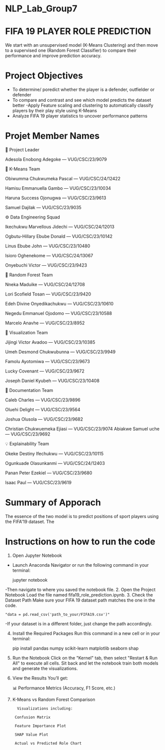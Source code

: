 # NLP_Lab_Group7 

# FIFA 19 PLAYER ROLE PREDICTION
We start with an unsupervised model (K-Means Clustering) and then move to a supervised one (Random Forest Classifier) to compare their performance and improve prediction accuracy.


# Project Objectives
- To determine/ poredict whether the player is a defender, outfielder or defender
- To compare and contrast and see which model predicts the dataset better
-Apply Feature scaling and clustering to automatically classify players by their play style using K-Means
- Analyze FIFA 19 player statistics to uncover performance patterns


# Projet Member Names
💫 Project Leader

Adesola Enobong Adegoke — VUG/CSC/23/9079

🧠 K-Means Team

Obiwumma Chukwumeka Pascal — VUG/CSC/24/12422

Hamisu Emmanuella Gambo — VUG/CSC/23/10034

Haruna Success Ojonugwa — VUG/CSC/23/9613

Samuel Dajilak — VUG/CSC/23/9035

⚙️ Data Engineering Squad

Ikechukwu Marvellous Jidechi — VUG/CSC/24/12013

Ogbutu-Hillary Ebube Donald — VUG/CSC/23/10142

Linus Ebube John — VUG/CSC/23/10480

Isioro Oghenekome — VUG/CSC/24/13067

Onyebuchi Victor — VUG/CSC/23/9423

🌲 Random Forest Team

Nneka Maduike — VUG/CSC/24/12708

Lori Scofield Tosan — VUG/CSC/23/9420

Edeh Divine Onyedikachukwu — VUG/CSC/23/10610

Negedu Emmanuel Ojodomo — VUG/CSC/23/10588

Marcelo Anavhe — VUG/CSC/23/8952

🎨 Visualization Team

Jijingi Victor Avadoo — VUG/CSC/23/10385

Umeh Desmond Chukwubunna — VUG/CSC/23/9949

Famolu Ayotomiwa — VUG/CSC/23/9673

Lucky Covenant — VUG/CSC/23/9672

Joseph Daniel Kyubeh — VUG/CSC/23/10408

🧾 Documentation Team

Caleb Charles — VUG/CSC/23/9896

Oluehi Delight — VUG/CSC/23/9564

Joshua Olusola — VUG/CSC/23/9682

Christian Chukwuemeka Ejiasi — VUG/CSC/23/9074
Abiakwe Samuel uche  — VUG/CSC/23/9692

💡 Explainability Team

Okeke Destiny Ifechukwu — VUG/CSC/23/10115

Ogunkuade Olasunkanmi — VUG/CSC/24/12403

Panan Peter Ezekiel — VUG/CSC/23/9680

Isaac Paul — VUG/CSC/23/9619



# Summary of Apporach
The essence of the two model is to predict positions of sport players using the FIFA'19 dataset. The 



# Instructions on how to run the code
1. Open Jupyter Notebook
 - Launch Anaconda Navigator or run the following command in your terminal:

    jupyter notebook

 -Then navigate to where you saved the notebook file.
    2. Open the Project Notebook 
 Load the file named fifa19_role_prediction.ipynb.
    3. Check the Dataset Path 
 Make sure your FIFA 19 dataset path matches the one in the code.

    "data = pd.read_csv('path_to_your/FIFA19.csv')"


-If your dataset is in a different folder, just change the path accordingly.

4. Install the Required Packages
Run this command in a new cell or in your terminal:

    pip install pandas numpy scikit-learn matplotlib seaborn shap


5. Run the Notebook
Click on the "Kernel" tab, then select "Restart & Run All" to execute all cells.
Sit back and let the notebook train both models and generate the visualizations.

6. View the Results
You’ll get:

    📊 Performance Metrics (Accuracy, F1 Score, etc.)

7. K-Means vs Random Forest Comparison

         Visualizations including:

        Confusion Matrix

        Feature Importance Plot

        SHAP Value Plot

        Actual vs Predicted Role Chart